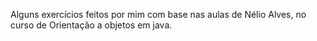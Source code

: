 Alguns exercícios feitos por mim com base nas aulas de Nélio Alves, no curso de Orientação a objetos em java.
